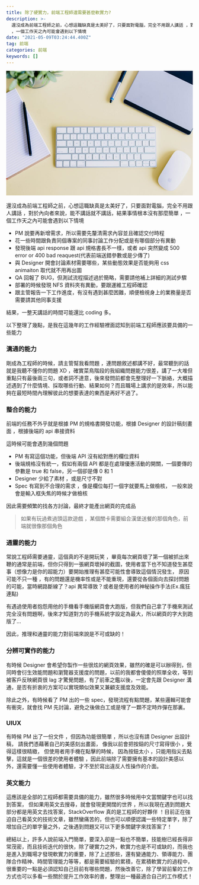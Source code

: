 ```yaml
---
title: 除了硬實力，前端工程師還需要甚麼軟實力?
description: >-
  還沒成為前端工程師之前，心想這職缺真是太美好了，只要面對電腦，完全不用跟人講話 ，對於內向者來說，能不講話就不講話，結果事情根本沒有那麼簡單
  ，一個工作天之內可能會遇到以下情境
date: "2021-05-09T03:24:44.400Z"
tag: 前端
categories: 前端
keywords: []
---
```


![](/img/1__m6x5hqremnED2hJ3WM0CDQ.jpeg)

還沒成為前端工程師之前，心想這職缺真是太美好了，只要面對電腦，完全不用跟人講話 ，對於內向者來說，能不講話就不講話，結果事情根本沒有那麼簡單 ，一個工作天之內可能會遇到以下情境

- PM 說要再新增需求，所以需要先釐清需求內容並且確認交付時程
- 花一些時間跟負責同個專案的同事討論工作分配或是有哪個部分有異動
- 發現後端 api response 跟 api 規格書長不一樣，或者 api 突然變成 500 error or 400 bad reaquest(代表前端送錯參數或是少傳了)
- 與 Designer 開會討論素材需要哪些，某些動態效果是否能夠用 css animaiton 取代就不用再出圖
- QA 回報了 BUG，但測試流程描述過於簡略，需要請他補上詳細的測試步驟
- 部署的時候發現 NFS 資料夾有異動，要跟運維工程師確認
- 跟主管報告一下工作進度，有沒有遇到甚麼困難，順便檢視身上的業務量是否需要請其他同事支援

結果，一整天講話的時間可能還比 coding 多。

以下整理了幾點，是我在這幾年的工作經驗裡面認知到前端工程師應該要具備的一些能力

### 溝通的能力

剛成為工程師的時候，請主管幫我看問題 ，連問題敘述都講不好，最常聽到的話就是我聽不懂你的問題 XD ，確實菜鳥階段的我組織問題能力很差，講了一大堆但重點只有最後兩三句，或者詞不達意，後來發問前都會先整理好一下脈絡，大概描述遇到了什麼情境、採取哪些行動、結果如何？而且職場上講求的是效率，所以能夠在最短時間內理解彼此的想要表達的東西是再好不過了。

### 整合的能力

前端的任務不外乎就是根據 PM 的規格書開發功能，根據 Designer 的設計稿刻畫面 ，根據後端的 api 串接資料

這時候可能會遇到幾個問題

- PM 有寫這個功能，但後端 API 沒有給對應的欄位資料
- 後端規格沒有統一，假如有兩個 API 都是在處理優惠活動的開關，一個要傳的參數是 true 和 false，另一個卻是傳 0 和 1
- Designer 少給了素材 ，或是尺寸不對
- Spec 有寫到不合理的需求 ，像是欄位每打一個字就要馬上做檢核， 一般來說會是輸入框失焦的時候才做檢核

因此需要頻繁的找各方討論，最終才能產出網頁的完成品

> 如果有玩過煮過頭這款遊戲 ，某個關卡需要組合漢堡送餐的那個角色，前端就很像那個角色

### 通靈的能力

常說工程師需要通靈，這個真的不是開玩笑 ，畢竟每次網頁壞了第一個被抓出來鞭的通常是前端，但你只得到一張網頁壞掉的截圖，使用者當下也不知道發生甚麼事（想像力是你的超能力）要開始推理有甚麼可能性會導致這個情況發生， 原因可能不只一種 ，有的問題還是機率性或是不能重現，還要從各個面向去探討問題的可能，當時網路斷線了？api 異常導致？或者是使用者的神秘操作手法(Ex.瘋狂連點)

有遇過使用者抱怨用他的手機看手機版網頁會大跑版，但我們自己拿了手機來測試完全沒有問題啊，後來才知道對方的手機系統字設定為最大，所以網頁的字大到跑版了…

因此，推理和通靈的能力對前端來說是不可或缺的！

### 分辨可實作的能力

有時候 Designer 會希望你製作一些很炫的網頁效果，雖然的確是可以辦得到，但同時會衍生效能問題和瀏覽器支援度的問題，以前的我都會傻傻的照單全收，等到被客戶反映網頁很 lag 才驚覺問題，有了前車之鑑以後，一定會先跟 Designer 溝通，是否有折衷的方案可以實現類似效果又兼顧支援度及效能。

除此之外，有時候看了 PM 出的一些 spec，發現流程有點問題，某些邏輯可能會有衝突，就會找 PM 先討論，避免之後做白工或是埋了一顆不定時炸彈在那裏。

### UIUX

有時候 PM 出了一份文件 ，但因為功能很簡單 ，所以也沒有請 Designer 出設計稿， 請我們憑藉著自己的美感刻出畫面， 像我以前會把按鈕的尺寸寫得很小 ，覺得這樣很精緻， 但使用者用手機在點擊的時候， 因為按鈕太小 ，只能用指尖去點擊，這就是一個很差的使用者體驗 ，因此前端除了需要擁有基本的設計美感以外，還需要懂一些使用者體驗，才不至於寫出違反人性操作的介面。

### 英文能力

這應該是全部的工程師都需要具備的能力，雖然很多時候用中文當關鍵字也可以找到答案， 但如果用英文去搜尋，就會發現更開闊的世界 ，所以我現在遇到問題大部分都是用英文去找答案，StackOverflow 真的是工程師的好夥伴 ！目前正在強迫自己看英文的技術文章，雖然蠻痛苦的，但也可以順便認識一些特定單字，除了增加自己的單字量之外，之後遇到問題又可以下更多關鍵字來找答案了！

總結以上，許多人說前端入門簡單，要深入卻是一點也不簡單，技能樹已經長得非常茂密，而且技術迭代的很快，除了硬實力之外，軟實力也是不可或缺的，而我也是進入到職場才發現軟實力的重要，除了上述那些，還有變通能力、領導能力、團隊合作精神、時間管理能力等等，都是需要經驗的累積，在累積軟實力的過程中，很重要的一點是必須認知自己目前有哪些問題，然後改善它，除了學習前輩的工作方式也可以多看一些關於提升工作效率的書，整理出一種最適合自己的工作模式！
